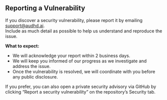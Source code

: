 ## Reporting a Vulnerability

If you discover a security vulnerability, please report it by emailing [support@audhd.ai](mailto:support@audhd.ai).  
Include as much detail as possible to help us understand and reproduce the issue.

**What to expect:**
* We will acknowledge your report within 2 business days.
* We will keep you informed of our progress as we investigate and address the issue.
* Once the vulnerability is resolved, we will coordinate with you before any public disclosure.

If you prefer, you can also open a private security advisory via GitHub by clicking “Report a security vulnerability” on the repository’s Security tab.